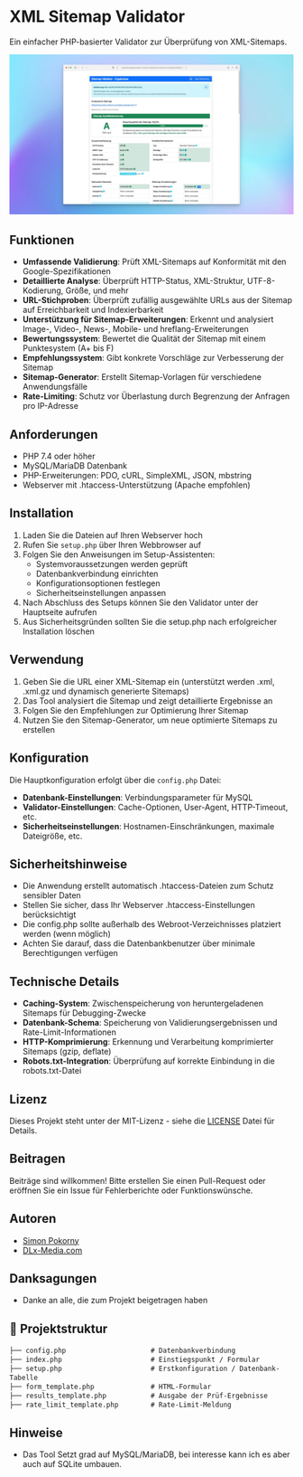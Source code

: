 #  XML Sitemap Validator
Ein einfacher PHP-basierter Validator zur Überprüfung von XML-Sitemaps.

![XML Sitemap Validator Screenshot](Screenshot.jpg)

## Funktionen

- **Umfassende Validierung**: Prüft XML-Sitemaps auf Konformität mit den Google-Spezifikationen
- **Detaillierte Analyse**: Überprüft HTTP-Status, XML-Struktur, UTF-8-Kodierung, Größe, und mehr
- **URL-Stichproben**: Überprüft zufällig ausgewählte URLs aus der Sitemap auf Erreichbarkeit und Indexierbarkeit
- **Unterstützung für Sitemap-Erweiterungen**: Erkennt und analysiert Image-, Video-, News-, Mobile- und hreflang-Erweiterungen
- **Bewertungssystem**: Bewertet die Qualität der Sitemap mit einem Punktesystem (A+ bis F)
- **Empfehlungssystem**: Gibt konkrete Vorschläge zur Verbesserung der Sitemap
- **Sitemap-Generator**: Erstellt Sitemap-Vorlagen für verschiedene Anwendungsfälle
- **Rate-Limiting**: Schutz vor Überlastung durch Begrenzung der Anfragen pro IP-Adresse

## Anforderungen

- PHP 7.4 oder höher
- MySQL/MariaDB Datenbank
- PHP-Erweiterungen: PDO, cURL, SimpleXML, JSON, mbstring
- Webserver mit .htaccess-Unterstützung (Apache empfohlen)

## Installation

1. Laden Sie die Dateien auf Ihren Webserver hoch
2. Rufen Sie `setup.php` über Ihren Webbrowser auf
3. Folgen Sie den Anweisungen im Setup-Assistenten:
   - Systemvoraussetzungen werden geprüft
   - Datenbankverbindung einrichten
   - Konfigurationsoptionen festlegen
   - Sicherheitseinstellungen anpassen
4. Nach Abschluss des Setups können Sie den Validator unter der Hauptseite aufrufen
5. Aus Sicherheitsgründen sollten Sie die setup.php nach erfolgreicher Installation löschen

## Verwendung

1. Geben Sie die URL einer XML-Sitemap ein (unterstützt werden .xml, .xml.gz und dynamisch generierte Sitemaps)
2. Das Tool analysiert die Sitemap und zeigt detaillierte Ergebnisse an
3. Folgen Sie den Empfehlungen zur Optimierung Ihrer Sitemap
4. Nutzen Sie den Sitemap-Generator, um neue optimierte Sitemaps zu erstellen

## Konfiguration

Die Hauptkonfiguration erfolgt über die `config.php` Datei:

- **Datenbank-Einstellungen**: Verbindungsparameter für MySQL
- **Validator-Einstellungen**: Cache-Optionen, User-Agent, HTTP-Timeout, etc.
- **Sicherheitseinstellungen**: Hostnamen-Einschränkungen, maximale Dateigröße, etc.

## Sicherheitshinweise

- Die Anwendung erstellt automatisch .htaccess-Dateien zum Schutz sensibler Daten
- Stellen Sie sicher, dass Ihr Webserver .htaccess-Einstellungen berücksichtigt
- Die config.php sollte außerhalb des Webroot-Verzeichnisses platziert werden (wenn möglich)
- Achten Sie darauf, dass die Datenbankbenutzer über minimale Berechtigungen verfügen

## Technische Details

- **Caching-System**: Zwischenspeicherung von heruntergeladenen Sitemaps für Debugging-Zwecke
- **Datenbank-Schema**: Speicherung von Validierungsergebnissen und Rate-Limit-Informationen
- **HTTP-Komprimierung**: Erkennung und Verarbeitung komprimierter Sitemaps (gzip, deflate)
- **Robots.txt-Integration**: Überprüfung auf korrekte Einbindung in die robots.txt-Datei

## Lizenz

Dieses Projekt steht unter der MIT-Lizenz - siehe die [LICENSE](LICENSE) Datei für Details.

## Beitragen

Beiträge sind willkommen! Bitte erstellen Sie einen Pull-Request oder eröffnen Sie ein Issue für Fehlerberichte oder Funktionswünsche.

## Autoren

- [Simon Pokorny](https://www.simon-pokorny.com)
- [DLx-Media.com](https://dlx-media.com)

## Danksagungen

- Danke an alle, die zum Projekt beigetragen haben

## 📂 Projektstruktur

```
├── config.php                     # Datenbankverbindung
├── index.php                      # Einstiegspunkt / Formular
├── setup.php                      # Erstkonfiguration / Datenbank-Tabelle
├── form_template.php              # HTML-Formular
├── results_template.php           # Ausgabe der Prüf-Ergebnisse
├── rate_limit_template.php        # Rate-Limit-Meldung
```

## Hinweise

- Das Tool Setzt grad auf MySQL/MariaDB, bei interesse kann ich es aber auch auf SQLite umbauen.

